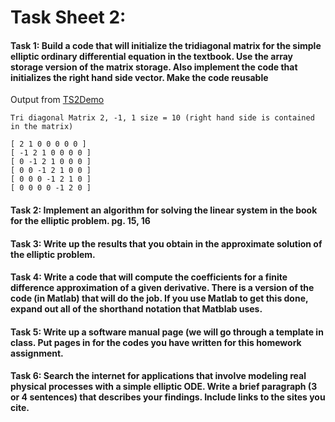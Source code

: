 # Task Sheet 2:  
#### Task 1: Build a code that will initialize the tridiagonal matrix for the simple elliptic ordinary differential equation in the textbook. Use the array storage version of the matrix storage. Also implement the code that initializes the right hand side vector. Make the code reusable  

Output from [TS2Demo](https://gftbs.github.io/math5620/src/TS2Demo.cpp)

    Tri diagonal Matrix 2, -1, 1 size = 10 (right hand side is contained in the matrix)

    [ 2 1 0 0 0 0 0 ]
    [ -1 2 1 0 0 0 0 ]
    [ 0 -1 2 1 0 0 0 ]
    [ 0 0 -1 2 1 0 0 ]
    [ 0 0 0 -1 2 1 0 ]
    [ 0 0 0 0 -1 2 0 ]

#### Task 2: Implement an algorithm for solving the linear system in the book for the elliptic problem. pg. 15, 16

#### Task 3: Write up the results that you obtain in the approximate solution of the elliptic problem.  

#### Task 4: Write a code that will compute the coefficients for a finite difference approximation of a given derivative. There is a version of the code (in Matlab) that will do the job. If you use Matlab to get this done, expand out all of the shorthand notation that Matblab uses.  

#### Task 5: Write up a software manual page (we will go through a template in class. Put pages in for the codes you have written for this homework assignment.  

#### Task 6: Search the internet for applications that involve modeling real physical processes with a simple elliptic ODE. Write a brief paragraph (3 or 4 sentences) that describes your findings. Include links to the sites you cite.  

